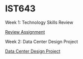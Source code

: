 # IST643

Week 1: Technology Skills Review

[Review Assignment](https://github.com/dirtyredbeard/IST643/blob/master/Review/review.md)

Week 2: Data Center Design Project

[Data Center Design Project]()
